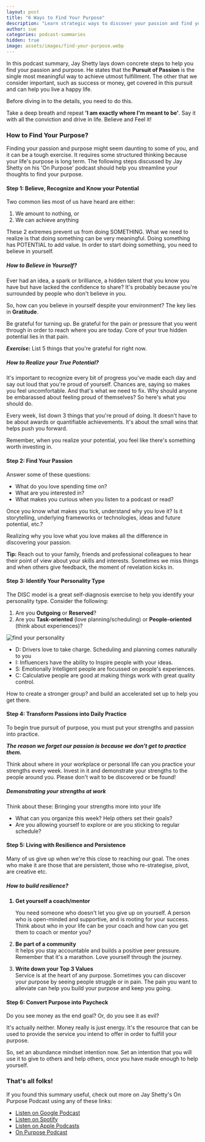 ```yaml
---
layout: post
title: "6 Ways to Find Your Purpose"
description: "Learn strategic ways to discover your passion and find your purpose in life."
author: sue
categories: podcast-summaries
hidden: true
image: assets/images/find-your-purpose.webp
---
```


<p> In this podcast summary, Jay Shetty lays down concrete steps to help you find your passion and purpose. He states that the <b>Pursuit of Passion</b> is the single most meaningful way to achieve utmost fulfillment. The other that we consider important, such as success or money, get covered in this pursuit and can help you live a happy life. </p>

<p>Before diving in to the details, you need to do this. </p>

<p> Take a deep breath and repeat <b>'I am exactly where I'm meant to be'</b>. Say it with all the conviction and drive in life. Believe and Feel it! 
</p>

<h3> How to Find Your Purpose?</h3>

Finding your passion and purpose might seem daunting to some of you, and it can be a tough exercise. It requires some structured thinking because your life's purpose is long term. The following steps discussed by Jay Shetty on his 'On Purpose' podcast should help you streamline your thoughts to find your purpose.  

#### Step 1: Believe, Recognize and Know your Potential

<p>Two common lies most of us have heard are either: 
<ol><li>We amount to nothing, or</li>
<li>We can achieve anything</li></ol>
These 2 extremes prevent us from doing SOMETHING. What we need to realize is that doing something can be very meaningful. Doing something has POTENTIAL to add value. In order to start doing something, you need to believe in yourself. 
</p>

<h5>How to Believe in Yourself?</h5>

<p>Ever had an idea, a spark or brilliance, a hidden talent that you know you have but have lacked the confidence to share? It's probably because you're surrounded by people who don't believe in you.  </p>
<p>So, how can you believe in yourself despite your environment? The key lies in <b>Gratitude</b>.</p>
<p>Be grateful for turning up. Be grateful for the pain or pressure that you went through in order to reach where you are today. Core of your true hidden potential lies in that pain.</p>

<b><i>Exercise:</i></b> List 5 things that you're grateful for right now.

<h5>How to Realize your True Potential?</h5> 

<p>It's important to recognize every bit of progress you've made each day and say out loud that you're proud of yourself. Chances are, saying so makes you feel uncomfortable. And that's what we need to fix. Why should anyone be embarassed about feeling proud of themselves? So here's what you should do.</p>

<p>Every week, list down 3 things that you're proud of doing. It doesn't have to be about awards or quantifiable achievements. It's about the small wins that helps push you forward.</p>

<p>Remember, when you realize your potential, you feel like there's something worth investing in. </p>

#### Step 2: Find Your Passion

Answer some of these questions:
<ul>
<li>What do you love spending time on?</li>
<li>What are you interested in?</li>
<li>What makes you curious when you listen to a podcast or read?</li>
</ul>
<p>Once you know what makes you tick, understand why you love it? Is it storytelling, underlying frameworks or technologies, ideas and future potential, etc.? </p>
<p> Realizing why you love what you love makes all the difference in discovering your passion. </p>

<b>Tip:</b> Reach out to your family, friends and professional colleagues to hear their point of view about your skills and interests. Sometimes we miss things and when others give feedback, the moment of revelation kicks in.</b> 

#### Step 3: Identify Your Personality Type

The DISC model is a great self-diagnosis exercise to help you identify your personality type. Consider the following:

<ol><li>Are you <b>Outgoing</b> or <b>Reserved</b>?</li>
<li>Are you <b>Task-oriented </b>(love planning/scheduling) or <b>People-oriented</b> (think about experiences)?</li>
</ol>

<img src = "{{site.baseurl}}/assets/images/find-your-personality.webp" alt="find your personality"/>

<ul><li>D: Drivers love to take charge. Scheduling and planning comes naturally to you </li>
<li>I: Influencers have the ability to Inspire people with your ideas.</li>
<li>S: Emotionally Intelligent people are focussed on people's experiences.</li>
<li>C: Calculative people are good at making things work with great quality control.</li>
</ul> 

How to create a stronger group? and build an accelerated set up to help you get there. 

#### Step 4: Transform Passions into Daily Practice

<p>To begin true pursuit of purpose, you must put your strengths and passion into practice. </p>

<p><b><i> The reason we forget our passion is because we don't get to practice them.</i></b></p>

<p>Think about where in your workplace or personal life can you practice your strengths every week. Invest in it and demonstrate your strengths to the people around you. Please don't wait to be discovered or be found!</p>
<h5>Demonstrating your strengths at work</h5>

Think about these: Bringing your strengths more into your life
<ul><li>What can you organize this week? Help others set their goals?</li>
<li>Are you allowing yourself to explore or are you sticking to regular schedule?</li></ul>

#### Step 5: Living with Resilience and Persistence

Many of us give up when we're this close to reaching our goal. The ones who make it are those that are persistent, those who re-strategise, pivot, are creative etc. 

<h5>How to build resilience?</h5>

<ol><b><li>Get yourself a coach/mentor</li></b>

You need someone who doesn't let you give up on yourself. A person who is open-minded and supportive, and is rooting for your success. Think about who in your life can be your coach and how can you get them to coach or mentor you?
<b><li>Be part of a community</li></b>
It helps you stay accountable and builds a positive peer pressure. Remember that it's a marathon. Love yourself through the journey. 

<b><li>Write down your Top 3 Values</li></b>
Service is at the heart of any purpose. Sometimes you can discover your purpose by seeing people struggle or in pain. The pain you want to alleviate can help you build your purpose and keep you going. 
</ol>

#### Step 6: Convert Purpose into Paycheck

<p>Do you see money as the end goal? Or, do you see it as evil? </p>

<p>It's actually neither. Money really is just energy. It's the resource that can be used to provide the service you intend to offer in order to fulfill your purpose. </p>
<p>So, set an abundance mindset intention now. Set an intention that you will use it to give to others and help others, once you have made enough to help yourself.</p> 

<h3>That's all folks!</h3>

If you found this summary useful, check out more on Jay Shetty's On Purpose Podcast using any of these links:

<ul><li><a href="https://podcasts.google.com/feed/aHR0cHM6Ly93d3cub21ueWNvbnRlbnQuY29tL2QvcGxheWxpc3QvYWFlYTRlNjktYWY1MS00OTVlLWFmYzktYTk3NjAxNDY5MjJiL2ZmNGZmNmJiLTkxNmQtNGM3OC1hZDIzLWFjOGQwMTdkNGMyZC83Yzk5MGVkZS1hOTk4LTQ4MDQtOTU3ZS1hYzhkMDE3ZDRjNDUvcG9kY2FzdC5yc3M?sa=X&ved=0CAMQ4aUDahcKEwig-JqW1vTxAhUAAAAAHQAAAAAQAg" target="_blank" rel="nofollow">Listen on Google Podcast</a></li>
<li><a href="https://open.spotify.com/show/5EqqB52m2bsr4k1Ii7sStc" target="_blank" rel="nofollow">Listen on Spotify</a></li>
<li><a href="https://podcasts.apple.com/us/podcast/on-purpose-with-jay-shetty/id1450994021" target="_blank" rel="nofollow">Listen on Apple Podcasts</a></li>
<li><a href="https://jayshetty.me/podcast/" target="_blank" rel="nofollow">On Purpose Podcast</a></li>


